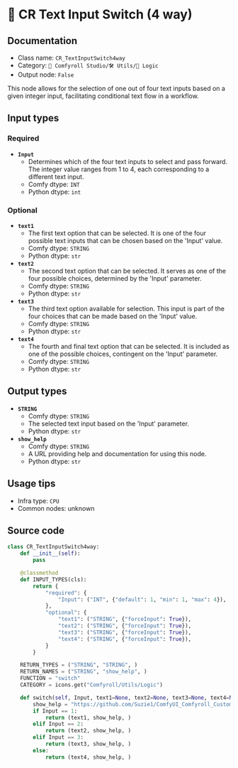# 🔀 CR Text Input Switch (4 way)
## Documentation
- Class name: `CR_TextInputSwitch4way`
- Category: `🧩 Comfyroll Studio/🛠️ Utils/🔀 Logic`
- Output node: `False`

This node allows for the selection of one out of four text inputs based on a given integer input, facilitating conditional text flow in a workflow.
## Input types
### Required
- **`Input`**
    - Determines which of the four text inputs to select and pass forward. The integer value ranges from 1 to 4, each corresponding to a different text input.
    - Comfy dtype: `INT`
    - Python dtype: `int`
### Optional
- **`text1`**
    - The first text option that can be selected. It is one of the four possible text inputs that can be chosen based on the 'Input' value.
    - Comfy dtype: `STRING`
    - Python dtype: `str`
- **`text2`**
    - The second text option that can be selected. It serves as one of the four possible choices, determined by the 'Input' parameter.
    - Comfy dtype: `STRING`
    - Python dtype: `str`
- **`text3`**
    - The third text option available for selection. This input is part of the four choices that can be made based on the 'Input' value.
    - Comfy dtype: `STRING`
    - Python dtype: `str`
- **`text4`**
    - The fourth and final text option that can be selected. It is included as one of the possible choices, contingent on the 'Input' parameter.
    - Comfy dtype: `STRING`
    - Python dtype: `str`
## Output types
- **`STRING`**
    - Comfy dtype: `STRING`
    - The selected text input based on the 'Input' parameter.
    - Python dtype: `str`
- **`show_help`**
    - Comfy dtype: `STRING`
    - A URL providing help and documentation for using this node.
    - Python dtype: `str`
## Usage tips
- Infra type: `CPU`
- Common nodes: unknown


## Source code
```python
class CR_TextInputSwitch4way:
    def __init__(self):
        pass

    @classmethod
    def INPUT_TYPES(cls):
        return {
            "required": {
                "Input": ("INT", {"default": 1, "min": 1, "max": 4}),
            },
            "optional": {
                "text1": ("STRING", {"forceInput": True}),
                "text2": ("STRING", {"forceInput": True}),
                "text3": ("STRING", {"forceInput": True}),
                "text4": ("STRING", {"forceInput": True}),  
            }
        }

    RETURN_TYPES = ("STRING", "STRING", )
    RETURN_NAMES = ("STRING", "show_help", )
    FUNCTION = "switch"
    CATEGORY = icons.get("Comfyroll/Utils/Logic")

    def switch(self, Input, text1=None, text2=None, text3=None, text4=None):
        show_help = "https://github.com/Suzie1/ComfyUI_Comfyroll_CustomNodes/wiki/Logic-Nodes#cr-text-input-switch-4-way"
        if Input == 1:
            return (text1, show_help, )
        elif Input == 2:
            return (text2, show_help, )
        elif Input == 3:
            return (text3, show_help, )
        else:
            return (text4, show_help, )            

```
